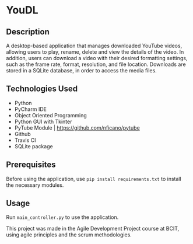 # YouDL

## Description
A desktop-based application that manages downloaded YouTube videos, allowing users to play, rename, delete and view the details of the video. In addition, users can download a video with their desired formatting settings, such as the frame rate, format, resolution, and file location. Downloads are stored in a SQLite database, in order to access the media files. 

## Technologies Used
  - Python
  - PyCharm IDE
  - Object Oriented Programming
  - Python GUI with Tkinter
  - PyTube Module | https://github.com/nficano/pytube
  - Github
  - Travis CI
  - SQLite package
  
## Prerequisites
Before using the application, use `pip install requirements.txt` to install the necessary modules.

## Usage
Run `main_controller.py` to use the application.

This project was made in the Agile Development Project course at BCIT, using agile principles and the scrum methodologies.
